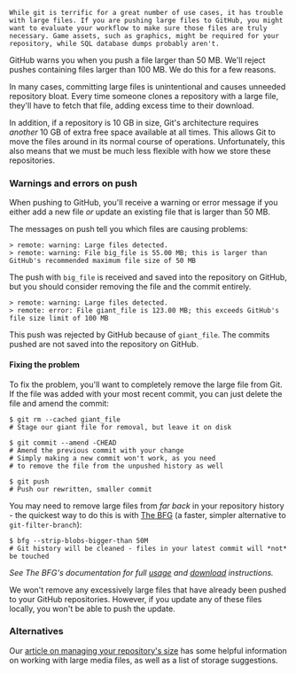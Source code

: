 ``` intro
While git is terrific for a great number of use cases, it has trouble with large files. If you are pushing large files to GitHub, you might want to evaluate your workflow to make sure those files are truly necessary. Game assets, such as graphics, might be required for your repository, while SQL database dumps probably aren't.
```

GitHub warns you when you push a file larger than 50 MB. We'll reject pushes containing files larger than 100 MB. We do this for a few reasons.

In many cases, committing large files is unintentional and causes unneeded repository bloat. Every time someone clones a repository with a large file, they'll have to fetch that file, adding excess time to their download.

In addition, if a repository is 10 GB in size, Git's architecture requires _another_ 10 GB of extra free space available at all times. This allows Git to move the files around in its normal course of operations. Unfortunately, this also means that we must be much less flexible with how we store these repositories.

### Warnings and errors on push

When pushing to GitHub, you'll receive a warning or error message if you either add a new file _or_ update an existing file that is larger than 50 MB.

The messages on push tell you which files are causing problems:

``` command-line
> remote: warning: Large files detected.
> remote: warning: File big_file is 55.00 MB; this is larger than GitHub's recommended maximum file size of 50 MB
```

The push with `big_file` is received and saved into the repository on GitHub, but you should consider removing the file and the commit entirely.

``` command-line
> remote: warning: Large files detected.
> remote: error: File giant_file is 123.00 MB; this exceeds GitHub's file size limit of 100 MB
```

This push was rejected by GitHub because of `giant_file`. The commits pushed are not saved into the repository on GitHub.

#### Fixing the problem

To fix the problem, you'll want to completely remove the large file from Git. If the file was added with your most recent commit, you can just delete the file and amend the commit:

``` command-line
$ git rm --cached giant_file
# Stage our giant file for removal, but leave it on disk

$ git commit --amend -CHEAD
# Amend the previous commit with your change
# Simply making a new commit won't work, as you need 
# to remove the file from the unpushed history as well

$ git push
# Push our rewritten, smaller commit
```

You may need to remove large files from *far back* in your repository history - the quickest way to do this is with [The BFG](http://rtyley.github.io/bfg-repo-cleaner/) (a faster, simpler alternative to <code>git-filter-branch</code>):

``` command-line
$ bfg --strip-blobs-bigger-than 50M
# Git history will be cleaned - files in your latest commit will *not* be touched
```

*See The BFG's documentation for full [usage](http://rtyley.github.io/bfg-repo-cleaner/#usage) and [download](http://rtyley.github.io/bfg-repo-cleaner/#download) instructions.*

We won't remove any excessively large files that have already been pushed to your GitHub repositories. However, if you update any of these files locally, you won't be able to push the update.

### Alternatives

Our [article on managing your repository's size](https://help.github.com/articles/what-is-my-disk-quota) has some helpful information on working with large media files, as well as a list of storage suggestions.
